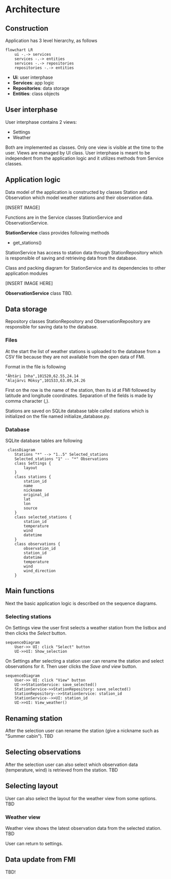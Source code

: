 # Architecture
## Construction

Application has 3 level hierarchy, as follows

```mermaid
flowchart LR
    ui -.-> services
    services -.-> entities
    services -.-> repositories
    repositories -.-> entities
```

- **Ui**: user interphase
- **Services**: app logic
- **Repositories**: data storage
- **Entities**: class objects


## User interphase

User interphase contains 2 views:
- Settings
- Weather

Both are implemented as classes. Only one view is visible at the time to the user. Views are managed by UI class. User interphase is meant to be independent from the application logic and it utilizes methods from Service classes.

## Application logic

Data model of the application is constructed by classes Station and Observation which model weather stations and their observation data. 

[INSERT IMAGE]

Functions are in the Service classes StationService and ObservationService. 

**StationService** class provides following methods
- get_stations()

StationService has access to station data through StationRepository which is responsible of saving and retrieving data from the database.

Class and packing diagram for StationService and its dependencies to other application modules

[INSERT IMAGE HERE]

**ObservationService** class TBD.


## Data storage

Repository classes StationRepository and ObservationRepository are responsible for saving data to the database.

### Files

At the start the list of weather stations is uploaded to the database from a CSV file because they are not available from the open data of FMI.

Format in the file is following
```
"Ähtäri Inha",101520,62.55,24.14
"Alajärvi Möksy",101533,63.09,24.26
```

First on the row is the name of the station, then its id at FMI followed by latitude and longitude coordinates. Separation of the fields is made by comma character (,).

Stations are saved on SQLite database table called stations which is initialized on the file named initialize_database.py.

### Database

SQLite database tables are following 

```mermaid
 classDiagram
    Stations "*" --> "1..5" Selected_stations
    Selected_stations "1" -- "*" Observations
    class Settings {
        layout
    }
    class stations {
        station_id
        name
        nickname
        original_id
        lat
        lon
        source
    }
    class selected_stations {
        station_id
        temperature
        wind
        datetime
    }
    class observations {
        observation_id
        station_id
        datetime
        temperature
        wind
        wind_direction
    }

```

## Main functions

Next the basic application logic is described on the sequence diagrams.

### Selecting stations
On Settings view the user first selects a weather station from the listbox and then clicks the _Select_ button. 

```mermaid
sequenceDiagram
    User->> UI: click "Select" button
    UI->>UI: Show_selection

```

On Settings after selecting a station user can rename the station and select observations for it. Then user clicks the _Save and view_ button. 

```mermaid
sequenceDiagram
    User->> UI: click "View" button
    UI->>StationService: save_selected()
    StationService->>StationRepository: save_selected()
    StationRepository-->>StationService: station_id
    StationService-->>UI: station_id
    UI->>UI: View_weather()

```


## Renaming station

After the selection user can rename the station (give a nickname such as "Summer cabin"). TBD

## Selecting observations

After the selection user can also select which observation data (temperature, wind) is retrieved from the station. TBD

## Selecting layout

User can also select the layout for the weather view from some options. TBD

### Weather view

Weather view shows the latest observation data from the selected station. TBD


User can return to settings.


## Data update from FMI
TBD!